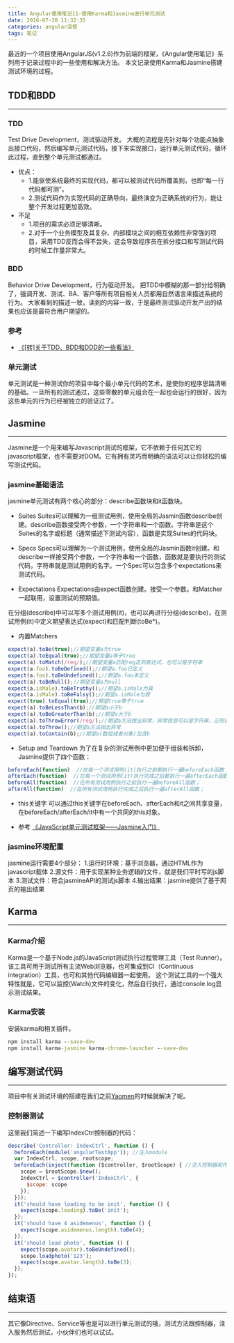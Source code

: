 ```yaml
---
title: Angular使用笔记11-使用Karma和Jasmine进行单元测试
date: 2016-07-30 11:32:35
categories: angular混搭
tags: 笔记
---
```

最近的一个项目使用AngularJS(v1.2.6)作为前端的框架，《Angular使用笔记》系列用于记录过程中的一些使用和解决方法。
本文记录使用Karma和Jasmine搭建测试环境的过程。
<!--more-->

## TDD和BDD
-----
### TDD
Test Drive Development，测试驱动开发。
大概的流程是先针对每个功能点抽象出接口代码，然后编写单元测试代码，接下来实现接口，运行单元测试代码，循环此过程，直到整个单元测试都通过。
- 优点：
  - 1.能驱使系统最终的实现代码，都可以被测试代码所覆盖到，也即“每一行代码都可测”。
  - 2.测试代码作为实现代码的正确导向，最终演变为正确系统的行为，能让整个开发过程更加高效。
- 不足
  - 1.项目的需求必须足够清晰。
  - 2.对于一个业务模型及其复杂、内部模块之间的相互依赖性非常强的项目，采用TDD反而会得不尝失，这会导致程序员在拆分接口和写测试代码的时候工作量非常大。

### BDD
Behavior Drive Development，行为驱动开发。
把TDD中模糊的那一部分给明确了，强调开发、测试、BA、客户等所有项目相关人员都用自然语言来描述系统的行为。
大家看到的描述一致，读到的内容一致，于是最终测试驱动开发产出的结果也应该是最符合用户期望的。

### 参考
- [《[转]关于TDD、BDD和DDD的一些看法》](http://www.cnblogs.com/wangshenhe/archive/2013/02/16/2913431.html)

### 单元测试
单元测试是一种测试你的项目中每个最小单元代码的艺术，是使你的程序思路清晰的基础。一旦所有的测试通过，这些零散的单元组合在一起也会运行的很好，因为这些单元的行为已经被独立的验证过了。

## Jasmine
-----
Jasmine是一个用来编写Javascript测试的框架，它不依赖于任何其它的javascript框架，也不需要对DOM。它有拥有灵巧而明确的语法可以让你轻松的编写测试代码。

### jasmine基础语法
jasmine单元测试有两个核心的部分：describe函数块和it函数块。

- Suites
Suites可以理解为一组测试用例，使用全局的Jasmin函数describe创建。describe函数接受两个参数，一个字符串和一个函数。字符串是这个Suites的名字或标题（通常描述下测试内容），函数是实现Suites的代码块。

- Specs
Specs可以理解为一个测试用例，使用全局的Jasmin函数it创建。和describe一样接受两个参数，一个字符串和一个函数，函数就是要执行的测试代码，字符串就是测试用例的名字。一个Spec可以包含多个expectations来测试代码。

- Expectations
Expectations由expect函数创建。接受一个参数。和Matcher一起联用，设置测试的预期值。

在分组(describe)中可以写多个测试用例(it)，也可以再进行分组(describe)，在测试用例(it)中定义期望表达式(expect)和匹配判断(toBe*)。

- 内置Matchers

``` javascript
expect(a).toBe(true);//期望变量a为true  
expect(a).toEqual(true);//期望变量a等于true  
expect(a).toMatch(/reg/);//期望变量a匹配reg正则表达式，也可以是字符串  
expect(a.foo).toBeDefined();//期望a.foo已定义  
expect(a.foo).toBeUndefined();//期望a.foo未定义  
expect(a).toBeNull();//期望变量a为null  
expect(a.isMale).toBeTruthy();//期望a.isMale为真  
expect(a.isMale).toBeFalsy();//期望a.isMale为假  
expect(true).toEqual(true);//期望true等于true  
expect(a).toBeLessThan(b);//期望a小于b  
expect(a).toBeGreaterThan(b);//期望a大于b  
expect(a).toThrowError(/reg/);//期望a方法抛出异常，异常信息可以是字符串、正则表达式、错误类型以及错误类型和错误信息  
expect(a).toThrow();//期望a方法抛出异常  
expect(a).toContain(b);//期望a(数组或者对象)包含b  
```

- Setup and Teardown
为了在复杂的测试用例中更加便于组装和拆卸，Jasmine提供了四个函数：
``` javascript
beforeEach(function)  //在每一个测试用例(it)执行之前都执行一遍beforeEach函数；  
afterEach(function)  //在每一个测试用例(it)执行完成之后都执行一遍afterEach函数；  
beforeAll(function)  //在所有测试用例执行之前执行一遍beforeAll函数；  
afterAll(function)  //在所有测试用例执行完成之后执行一遍afterAll函数；
```

- this关键字
可以通过this关键字在beforeEach、afterEach和it之间共享变量，在beforeEach/afterEach/it中有一个共同的this对象。

- 参考
[《JavaScript单元测试框架——Jasmine入门》](http://ued.fanxing.com/javascriptdan-yuan-ce-shi-kuang-jia-jasmine/)

### jasmine环境配置
jasmine运行需要4个部分：
1.运行时环境：基于浏览器，通过HTML作为javascript载体
2.源文件：用于实现某种业务逻辑的文件，就是我们平时写的js脚本
3.测试文件：符合jasmineAPI的测试js脚本
4.输出结果：jasmine提供了基于网页的输出结果

## Karma
-----
### Karma介绍
Karma是一个基于Node.js的JavaScript测试执行过程管理工具（Test Runner）。
该工具可用于测试所有主流Web浏览器，也可集成到CI（Continuous integration）工具，也可和其他代码编辑器一起使用。
这个测试工具的一个强大特性就是，它可以监控(Watch)文件的变化，然后自行执行，通过console.log显示测试结果。

### Karma安装
安装karma和相关插件。
``` cmd
npm install karma --save-dev
npm install karma-jasmine karma-chrome-launcher --save-dev
```

## 编写测试代码
-----
项目中有关测试环境的搭建在我们之前[Yaomen](http://blog.jobbole.com/65399/)的时候就解决了呢。

### 控制器测试
这里我们简述一下编写IndexCtrl控制器的代码：
``` javascript
describe('Controller: IndexCtrl', function () {
  beforeEach(module('angularTestApp')); //注入module
  var IndexCtrl, scope, rootscope;
  beforeEach(inject(function ($controller, $rootScope) { //注入控制器和作用域
    scope = $rootScope.$new();
    IndexCtrl = $controller('IndexCtrl', {
      $scope: scope
    });
  }));
  it('should have loading to be init', function () {
    expect(scope.loading).toBe('init');
  });
  it('should have 4 asidemenus', function () {
    expect(scope.asidemenus.length).toBe(4);
  });
  it('should load photo', function () {
  	expect(scope.avatar).toBeUndefined();
    scope.loadphoto('123');
    expect(scope.avatar.length).toBe(3);
  });
});
```

## 结束语
-----
其它像Directive、Service等也是可以进行单元测试的哦，测试方法跟控制器，注入服务然后测试，小伙伴们也可以试试。